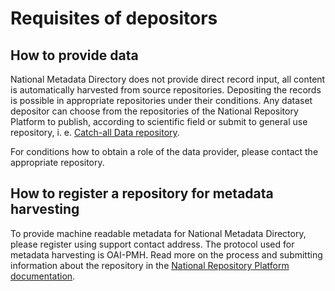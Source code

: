 
# Requisites of depositors

## How to provide data

National Metadata Directory does not provide direct record input, all content is automatically harvested from source repositories. Depositing the records is possible in appropriate repositories under their conditions. Any dataset depositor can choose from the repositories of the National Repository Platform to publish, according to scientific field or submit to general use repository, i. e. [Catch-all Data repository](https://data.narodni-repozitar.cz/).

For conditions how to obtain a role of the data provider, please contact the appropriate repository.

## How to register a repository for metadata harvesting

To provide machine readable metadata for National Metadata Directory, please register using support contact address. The protocol used for metadata harvesting is OAI-PMH. Read more on the process and submitting information about the repository in the [National Repository Platform documentation](https://docs.nrp.eosc.cz/en/docs/repo_admins/exports-to-nma).

